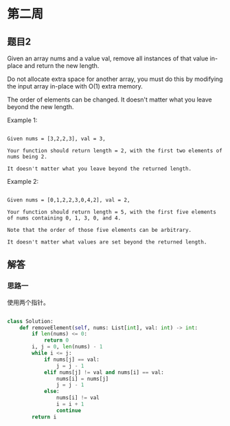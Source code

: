 # 第二周

## 题目2


Given an array nums and a value val, remove all instances of that value in-place and return the new length.

Do not allocate extra space for another array, you must do this by modifying the input array in-place with O(1) extra memory.

The order of elements can be changed. It doesn't matter what you leave beyond the new length.

Example 1:

```

Given nums = [3,2,2,3], val = 3,

Your function should return length = 2, with the first two elements of nums being 2.

It doesn't matter what you leave beyond the returned length.

```

Example 2:

```

Given nums = [0,1,2,2,3,0,4,2], val = 2,

Your function should return length = 5, with the first five elements of nums containing 0, 1, 3, 0, and 4.

Note that the order of those five elements can be arbitrary.

It doesn't matter what values are set beyond the returned length.

```

## 解答

### 思路一 
使用两个指针。


```Python

class Solution:
    def removeElement(self, nums: List[int], val: int) -> int:
        if len(nums) <= 0:
            return 0
        i, j = 0, len(nums) - 1
        while i <= j:
            if nums[j] == val:
                j = j - 1
            elif nums[j] != val and nums[i] == val:
                nums[i] = nums[j]
                j = j - 1
            else:
                nums[i] != val
                i = i + 1
                continue 
        return i
 
```
